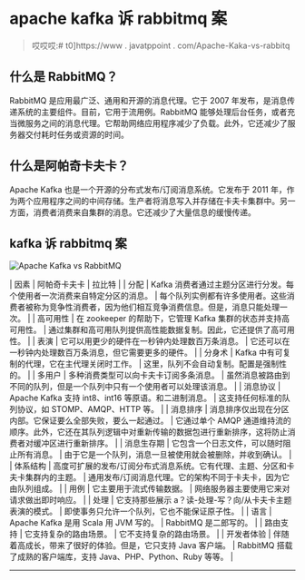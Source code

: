 # apache kafka 诉 rabbitmq 案

> 哎哎哎:# t0]https://www . javatppoint . com/Apache-Kaka-vs-rabbitq

## 什么是 RabbitMQ？

RabbitMQ 是应用最广泛、通用和开源的消息代理。它于 2007 年发布，是消息传递系统的主要组件。目前，它用于流用例。RabbitMQ 能够处理后台任务，或者充当微服务之间的消息代理。它帮助网络应用程序减少了负载。此外，它还减少了服务器交付耗时任务或资源的时间。

## 什么是阿帕奇卡夫卡？

Apache Kafka 也是一个开源的分布式发布/订阅消息系统。它发布于 2011 年，作为两个应用程序之间的中间存储。生产者将消息写入并存储在卡夫卡集群中。另一方面，消费者消费来自集群的消息。它还减少了大量信息的缓慢传递。

## kafka 诉 rabbitmq 案

![Apache Kafka vs RabbitMQ](../Images/b12ac746bcaa0314c25fb6a9e5f31d90.png)

| 因素 | 阿帕奇卡夫卡 | 拉比特 |
| 分配 | Kafka 消费者通过主题分区进行分发。每个使用者一次消费来自特定分区的消息。 | 每个队列实例都有许多使用者。这些消费者被称为竞争性消费者，因为他们相互竞争消费信息。但是，消息只能处理一次。 |
| 高可用性 | 在 zookeeper 的帮助下，它管理 Kafka 集群的状态并支持高可用性。 | 通过集群和高可用队列提供高性能数据复制。因此，它还提供了高可用性。 |
| 表演 | 它可以用更少的硬件在一秒钟内处理数百万条消息。 | 它还可以在一秒钟内处理数百万条消息，但它需要更多的硬件。 |
| 分身术 | Kafka 中有可复制的代理，它在主代理关闭时工作。 | 这里，队列不会自动复制。配置是强制性的。 |
| 多用户 | 多种消费类型可以向卡夫卡订阅多条消息。 | 虽然消息被路由到不同的队列，但是一个队列中只有一个使用者可以处理该消息。 |
| 消息协议 | Apache Kafka 支持 int8、int16 等原语。和二进制消息。 | 这支持任何标准的队列协议，如 STOMP、AMQP、HTTP 等。 |
| 消息排序 | 消息排序仅出现在分区内部。它保证要么全部失败，要么一起通过。 | 它通过单个 AMQP 通道维持流的顺序。此外，它还在其队列逻辑中对重新传输的数据包进行重新排序，这将防止消费者对缓冲区进行重新排序。 |
| 消息生存期 | 它包含一个日志文件，可以随时阻止所有消息。 | 由于它是一个队列，消息一旦被使用就会被删除，并收到确认。 |
| 体系结构 | 高度可扩展的发布/订阅分布式消息系统。它有代理、主题、分区和卡夫卡集群内的主题。 | 通用发布/订阅消息代理。它的架构不同于卡夫卡，因为它由队列组成。 |
| 用例 | 它主要用于流式传输数据。 | 网络服务器主要使用它来对请求做出即时响应。 |
| 处理 | 它支持那些展示 a？读-处理-写？向/从卡夫卡主题表演的模式。 | 即使事务只允许一个队列，它也不能保证原子性。 |
| 语言 | Apache Kafka 是用 Scala 用 JVM 写的。 | RabbitMQ 是二郎写的。 |
| 路由支持 | 它支持复杂的路由场景。 | 它不支持复杂的路由场景。 |
| 开发者体验 | 伴随着高成长，带来了很好的体验。但是，它只支持 Java 客户端。 | RabbitMQ 搭载了成熟的客户端库，支持 Java、PHP、Python、Ruby 等等。 |

* * *